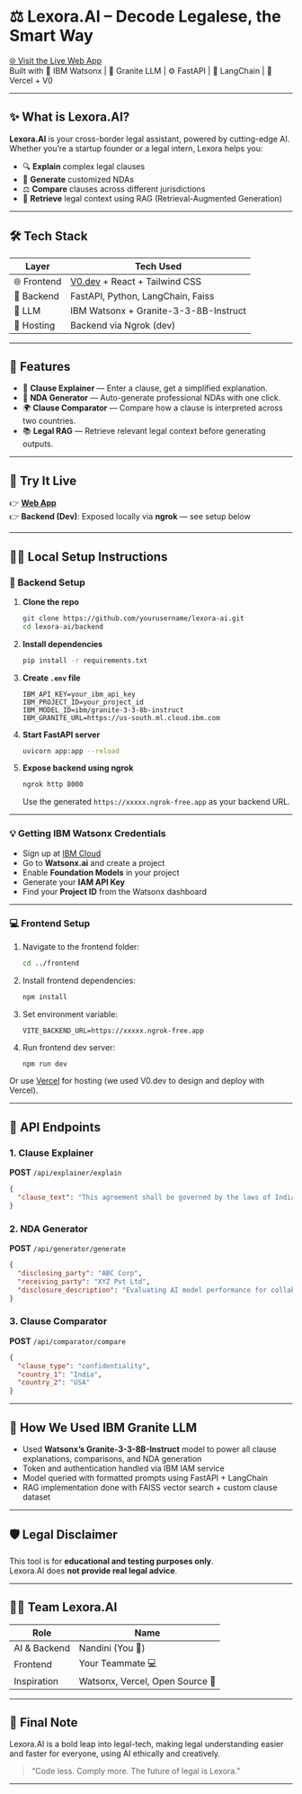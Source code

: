 # ⚖️ Lexora.AI – Decode Legalese, the Smart Way

[🌐 Visit the Live Web App](https://v0-lexora-ai-website-seven.vercel.app/)  
Built with 🧠 IBM Watsonx | 🤖 Granite LLM | ⚙️ FastAPI | 🧪 LangChain | 💅 Vercel + V0

---

## ✨ What is Lexora.AI?

**Lexora.AI** is your cross-border legal assistant, powered by cutting-edge AI. Whether you’re a startup founder or a legal intern, Lexora helps you:

- 🔍 **Explain** complex legal clauses  
- 📑 **Generate** customized NDAs  
- ⚖️ **Compare** clauses across different jurisdictions  
- 🧠 **Retrieve** legal context using RAG (Retrieval-Augmented Generation)  

---

## 🛠️ Tech Stack

| Layer       | Tech Used                            |
|-------------|--------------------------------------|
| 🌐 Frontend | [V0.dev](https://v0.dev) + React + Tailwind CSS |
| 🚀 Backend  | FastAPI, Python, LangChain, Faiss    |
| 🧠 LLM      | IBM Watsonx + Granite-3-3-8B-Instruct |
| 🔌 Hosting  | Backend via Ngrok (dev) | Frontend via Vercel |

---

## 🔮 Features

- 🧾 **Clause Explainer** — Enter a clause, get a simplified explanation.  
- 🤝 **NDA Generator** — Auto-generate professional NDAs with one click.  
- 🌍 **Clause Comparator** — Compare how a clause is interpreted across two countries.  
- 📚 **Legal RAG** — Retrieve relevant legal context before generating outputs.

---

## 🚀 Try It Live

👉 [**Web App**](https://v0-lexora-ai-website-seven.vercel.app/)  
👉 **Backend (Dev)**: Exposed locally via **ngrok** — see setup below

---

## 🧑‍💻 Local Setup Instructions

### 🔂 Backend Setup

1. **Clone the repo**
   ```bash
   git clone https://github.com/yourusername/lexora-ai.git
   cd lexora-ai/backend
   ```

2. **Install dependencies**
   ```bash
   pip install -r requirements.txt
   ```

3. **Create `.env` file**
   ```env
   IBM_API_KEY=your_ibm_api_key
   IBM_PROJECT_ID=your_project_id
   IBM_MODEL_ID=ibm/granite-3-3-8b-instruct
   IBM_GRANITE_URL=https://us-south.ml.cloud.ibm.com
   ```

4. **Start FastAPI server**
   ```bash
   uvicorn app:app --reload
   ```

5. **Expose backend using ngrok**
   ```bash
   ngrok http 8000
   ```
   Use the generated `https://xxxxx.ngrok-free.app` as your backend URL.

---

### 💡 Getting IBM Watsonx Credentials

- Sign up at [IBM Cloud](https://cloud.ibm.com)
- Go to **Watsonx.ai** and create a project
- Enable **Foundation Models** in your project
- Generate your **IAM API Key**
- Find your **Project ID** from the Watsonx dashboard

---

### 💻 Frontend Setup

1. Navigate to the frontend folder:
   ```bash
   cd ../frontend
   ```

2. Install frontend dependencies:
   ```bash
   npm install
   ```

3. Set environment variable:
   ```env
   VITE_BACKEND_URL=https://xxxxx.ngrok-free.app
   ```

4. Run frontend dev server:
   ```bash
   npm run dev
   ```

Or use [Vercel](https://vercel.com) for hosting (we used V0.dev to design and deploy with Vercel).

---

## 🧪 API Endpoints

### 1. Clause Explainer
**POST** `/api/explainer/explain`
```json
{
  "clause_text": "This agreement shall be governed by the laws of India."
}
```

### 2. NDA Generator
**POST** `/api/generator/generate`
```json
{
  "disclosing_party": "ABC Corp",
  "receiving_party": "XYZ Pvt Ltd",
  "disclosure_description": "Evaluating AI model performance for collaboration."
}
```

### 3. Clause Comparator
**POST** `/api/comparator/compare`
```json
{
  "clause_type": "confidentiality",
  "country_1": "India",
  "country_2": "USA"
}
```

---

## 🧠 How We Used IBM Granite LLM

- Used **Watsonx’s Granite-3-3-8B-Instruct** model to power all clause explanations, comparisons, and NDA generation
- Token and authentication handled via IBM IAM service
- Model queried with formatted prompts using FastAPI + LangChain
- RAG implementation done with FAISS vector search + custom clause dataset

---

## 🛡️ Legal Disclaimer

This tool is for **educational and testing purposes only**.  
Lexora.AI does **not provide real legal advice**.

---

## 🧑‍🚀 Team Lexora.AI

| Role         | Name                            |
|--------------|---------------------------------|
| AI & Backend | Nandini (You 💅)                |
| Frontend     | Your Teammate 💻                |
| Inspiration  | Watsonx, Vercel, Open Source 🧠 |

---

## 💬 Final Note

Lexora.AI is a bold leap into legal-tech, making legal understanding easier and faster for everyone, using AI ethically and creatively.

> “Code less. Comply more. The future of legal is Lexora.”

---
